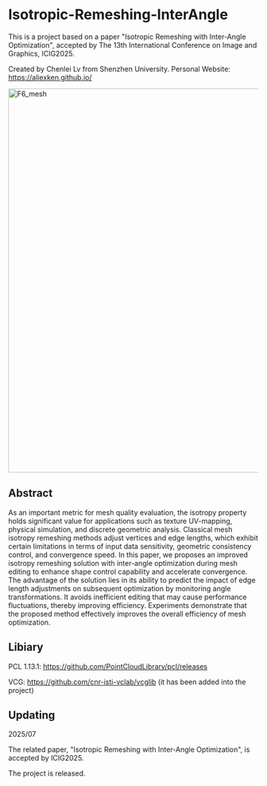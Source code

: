 # Isotropic-Remeshing-InterAngle
This is a project based on a paper "Isotropic Remeshing with Inter-Angle Optimization", accepted by The 13th International Conference on Image and Graphics, ICIG2025.

Created by Chenlei Lv from Shenzhen University. Personal Website: https://aliexken.github.io/

<img width="2217" height="773" alt="F6_mesh" src="https://github.com/user-attachments/assets/f77e2625-03a6-47a1-aa2b-6c5c16d3a8ab" />

## Abstract

As an important metric for mesh quality evaluation, the isotropy property holds significant value for applications such as texture UV-mapping, physical simulation, and discrete geometric analysis. Classical mesh isotropy remeshing methods adjust vertices and edge lengths, which exhibit certain limitations in terms of input data sensitivity, geometric consistency control, and convergence speed. In this paper, we proposes an improved isotropy remeshing solution with inter-angle optimization during mesh editing to enhance shape control capability and accelerate convergence. The advantage of the solution lies in its ability to predict the impact of edge length adjustments on subsequent optimization by monitoring angle transformations. It avoids inefficient editing that may cause performance fluctuations, thereby improving efficiency. Experiments demonstrate that the proposed method effectively improves the overall efficiency of mesh optimization.

## Libiary

PCL 1.13.1: https://github.com/PointCloudLibrary/pcl/releases

VCG: https://github.com/cnr-isti-vclab/vcglib (it has been added into the project)

## Updating

2025/07

The related paper, "Isotropic Remeshing with Inter-Angle Optimization", is accepted by ICIG2025.

The project is released.
